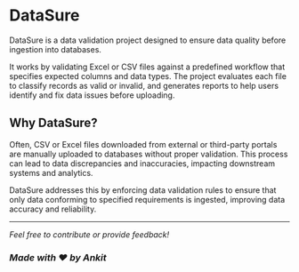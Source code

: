 # DataSure

DataSure is a data validation project designed to ensure data quality before ingestion into databases.  

It works by validating Excel or CSV files against a predefined workflow that specifies expected columns and data types. The project evaluates each file to classify records as valid or invalid, and generates reports to help users identify and fix data issues before uploading.

## Why DataSure?

Often, CSV or Excel files downloaded from external or third-party portals are manually uploaded to databases without proper validation. This process can lead to data discrepancies and inaccuracies, impacting downstream systems and analytics.

DataSure addresses this by enforcing data validation rules to ensure that only data conforming to specified requirements is ingested, improving data accuracy and reliability.

---

*Feel free to contribute or provide feedback!*
### *Made with ❤️ by Ankit*
